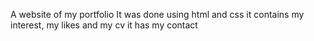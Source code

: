 A website of my portfolio
It was done using html and css
it contains my interest, my likes and my cv
it has my contact
